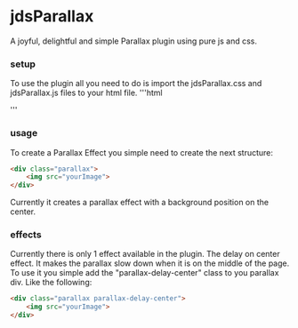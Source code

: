 # jdsParallax
A joyful, delightful and simple Parallax plugin using pure js and css.

### setup
To use the plugin all you need to do is import the jdsParallax.css and jdsParallax.js files to your html file.
'''html
<link rel="stylesheet" href="/jdsParallax/jdsParallax.css">
<script src="/jdsParallax/jdsParallax.js"></script>
'''

### usage
To create a Parallax Effect you simple need to create the next structure:
```html
<div class="parallax">
	<img src="yourImage">
</div>
```

Currently it creates a parallax effect with a background position on the center.

### effects
Currently there is only 1 effect available in the plugin. The delay on center effect. It makes the parallax slow down when it is on the middle of the page.
To use it you simple add the "parallax-delay-center" class to you parallax div. Like the following:
```html
<div class="parallax parallax-delay-center">
	<img src="yourImage">
</div>
```


